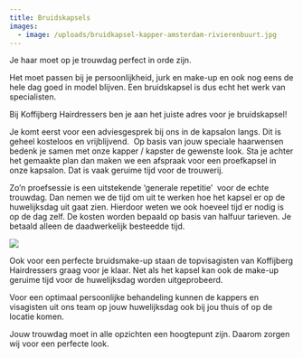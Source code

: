 ```yaml
---
title: Bruidskapsels
images:
  - image: /uploads/bruidkapsel-kapper-amsterdam-rivierenbuurt.jpg
---
```


Je haar moet op je trouwdag perfect in orde zijn.

Het moet passen bij je persoonlijkheid, jurk en make-up en ook nog eens de hele dag goed in model blijven. Een bruidskapsel is dus echt het werk van specialisten.

Bij Koffijberg Hairdressers ben je aan het juiste adres voor je bruidskapsel!

Je komt eerst voor een adviesgesprek bij ons in de kapsalon langs. Dit is geheel kosteloos en vrijblijvend. &nbsp;Op basis van jouw speciale haarwensen bedenk je samen met onze kapper / kapster de gewenste look. Sta je achter het gemaakte plan dan maken we een afspraak voor een proefkapsel in onze kapsalon. Dat is vaak geruime tijd voor de trouwerij.

Zo’n proefsessie is een uitstekende ‘generale repetitie’ &nbsp;voor de echte trouwdag. Dan nemen we de tijd om uit te werken hoe het kapsel er op de huwelijksdag uit gaat zien. Hierdoor weten we ook hoeveel tijd er nodig is op de dag zelf. De kosten worden bepaald op basis van halfuur tarieven. Je betaald alleen de daadwerkelijk besteedde tijd.

![](blob:https://app.cloudcannon.com/70fea881-65c5-4185-a446-a47cd3be867b)

Ook voor een perfecte bruidsmake-up staan de topvisagisten van Koffijberg Hairdressers graag voor je klaar. Net als het kapsel kan ook de make-up geruime tijd voor de huwelijksdag worden uitgeprobeerd.

Voor een optimaal persoonlijke behandeling kunnen de kappers en visagisten uit ons team op jouw huwelijksdag ook bij jou thuis of op de locatie komen.

Jouw trouwdag moet in alle opzichten een hoogtepunt zijn. Daarom zorgen wij voor een perfecte look.

&nbsp;